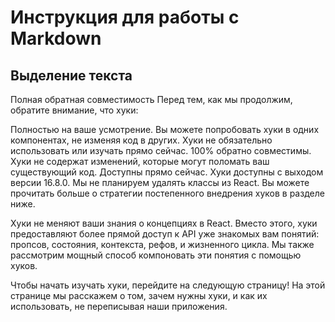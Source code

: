
# Инструкция для работы с Markdown

## Выделение текста

Полная обратная совместимость
Перед тем, как мы продолжим, обратите внимание, что хуки:

Полностью на ваше усмотрение. Вы можете попробовать хуки в одних компонентах, не изменяя код в других. Хуки не обязательно использовать или изучать прямо сейчас.
100% обратно совместимы. Хуки не содержат изменений, которые могут поломать ваш существующий код.
Доступны прямо сейчас. Хуки доступны с выходом версии 16.8.0.
Мы не планируем удалять классы из React. Вы можете прочитать больше о стратегии постепенного внедрения хуков в разделе ниже.

Хуки не меняют ваши знания о концепциях в React. Вместо этого, хуки предоставляют более прямой доступ к API уже знакомых вам понятий: пропсов, состояния, контекста, рефов, и жизненного цикла. Мы также рассмотрим мощный способ компоновать эти понятия с помощью хуков.

Чтобы начать изучать хуки, перейдите на следующую страницу! На этой странице мы расскажем о том, зачем нужны хуки, и как их использовать, не переписывая наши приложения.